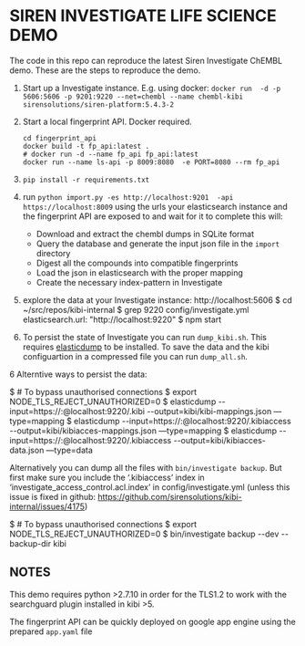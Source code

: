 SIREN INVESTIGATE LIFE SCIENCE DEMO
======================

The code in this repo can reproduce the latest Siren Investigate ChEMBL demo.
These are the steps to reproduce the demo.

1) Start up a Investigate instance. E.g. using docker:
    ```docker run  -d -p 5606:5606 -p 9201:9220 --net=chembl --name chembl-kibi sirensolutions/siren-platform:5.4.3-2```

2) Start a local fingerprint API. Docker required.
    ```
    cd fingerprint_api
    docker build -t fp_api:latest .
    # docker run -d --name fp_api fp_api:latest
    docker run --name ls-api -p 8009:8080  -e PORT=8080 --rm fp_api
    ```

3) ```pip install -r requirements.txt```

4) run ```python import.py -es http://localhost:9201  -api https://localhost:8009``` using the urls your elasticsearch
instance and the fingerprint API are exposed to and wait for it to complete
   this will:
   * Download and extract the chembl dumps in SQLite format
   * Query the database and generate the input json file in the `import` directory
   * Digest all the compounds into compatible fingerprints
   * Load the json in elasticsearch with the proper mapping
   * Create the necessary index-pattern in Investigate

5) explore the data at your Investigate instance: http://localhost:5606
$ cd ~/src/repos/kibi-internal
$ grep 9220 config/investigate.yml
elasticsearch.url: "http://localhost:9220"
$ npm start


6) To persist the state of Investigate you can run `dump_kibi.sh`. This requires [elasticdump](https://www.npmjs.com/package/elasticdump) to be installed.
   To save the data and the kibi configuartion in a compressed file you can run `dump_all.sh`.


6 Alterntive ways to persist the data:

$ # To bypass unauthorised connections
$ export NODE_TLS_REJECT_UNAUTHORIZED=0
$ elasticdump --input=https://<username>:<password>@localhost:9220/.kibi --output=kibi/kibi-mappings.json —type=mapping
$ elasticdump --input=https://<username>:<password>@localhost:9220/.kibiaccess --output=kibi/kibiacces-mappings.json —type=mapping
$ elasticdump --input=https://<username>:<password>@localhost:9220/.kibiaccess --output=kibi/kibiacces-data.json —type=data

Alternatively you can dump all the files with `bin/investigate backup`. But first make sure you include the ‘.kibiaccess’ index in ‘investigate_access_control.acl.index’ in config/investigate.yml (unless this issue is fixed in github: https://github.com/sirensolutions/kibi-internal/issues/4175)

$ # To bypass unauthorised connections
$ export NODE_TLS_REJECT_UNAUTHORIZED=0
$ bin/investigate backup --dev --backup-dir kibi




NOTES
-----
This demo requires python >2.7.10 in order for the TLS1.2 to work with the searchguard plugin installed in kibi >5.

The fingerprint API can be quickly deployed on google app engine using the prepared `app.yaml` file